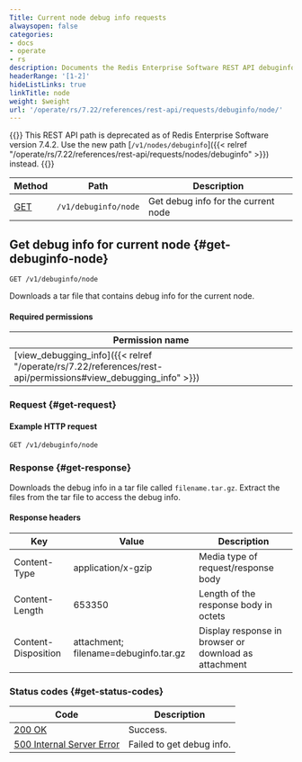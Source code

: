 ```yaml
---
Title: Current node debug info requests
alwaysopen: false
categories:
- docs
- operate
- rs
description: Documents the Redis Enterprise Software REST API debuginfo/node requests.
headerRange: '[1-2]'
hideListLinks: true
linkTitle: node
weight: $weight
url: '/operate/rs/7.22/references/rest-api/requests/debuginfo/node/'
---
```


{{<banner-article>}}
This REST API path is deprecated as of Redis Enterprise Software version 7.4.2. Use the new path [`/v1/nodes/debuginfo`]({{< relref "/operate/rs/7.22/references/rest-api/requests/nodes/debuginfo" >}}) instead.
{{</banner-article>}}

| Method | Path | Description |
|--------|------|-------------|
| [GET](#get-debuginfo-node) | `/v1/debuginfo/node` | Get debug info for the current node |

## Get debug info for current node {#get-debuginfo-node}

	GET /v1/debuginfo/node

Downloads a tar file that contains debug info for the current node.

#### Required permissions

| Permission name |
|-----------------|
| [view_debugging_info]({{< relref "/operate/rs/7.22/references/rest-api/permissions#view_debugging_info" >}}) |

### Request {#get-request} 

#### Example HTTP request

	GET /v1/debuginfo/node 

### Response {#get-response} 

Downloads the debug info in a tar file called `filename.tar.gz`. Extract the files from the tar file to access the debug info.

#### Response headers

| Key | Value | Description |
|-----|-------|-------------|
| Content-Type | application/x-gzip | Media type of request/response body |
| Content-Length | 653350 | Length of the response body in octets |
| Content-Disposition | attachment; filename=debuginfo.tar.gz | Display response in browser or download as attachment |

### Status codes {#get-status-codes} 

| Code | Description |
|------|-------------|
| [200 OK](http://www.w3.org/Protocols/rfc2616/rfc2616-sec10.html#sec10.2.1) | Success. |
| [500 Internal Server Error](http://www.w3.org/Protocols/rfc2616/rfc2616-sec10.html#sec10.5.1) | Failed to get debug info. |
